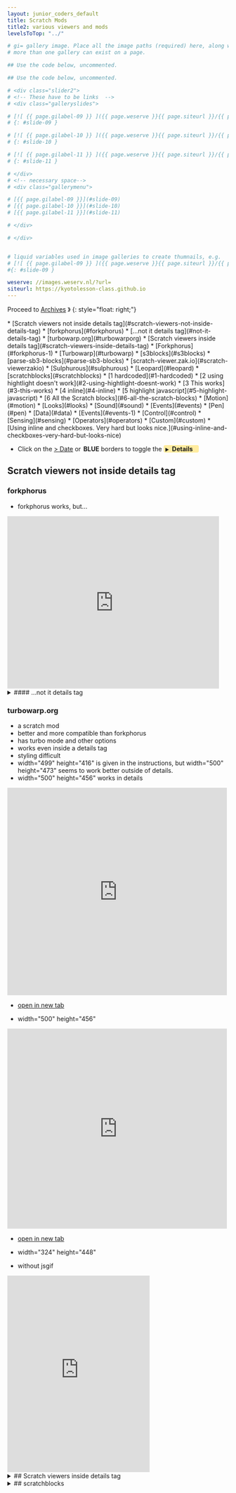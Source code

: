 ```yaml
---
layout: junior_coders_default
title: Scratch Mods
title2: various viewers and mods
levelsToTop: "../"

# gi= gallery image. Place all the image paths (required) here, along with an (optional) label (goes above the image)then paste the raw markdown in teh appropriate place.
# more than one gallery can exist on a page.

## Use the code below, uncommented.

## Use the code below, uncommented.

# <div class="slider2">
# <!-- These have to be links  -->
# <div class="galleryslides">

# [![ {{ page.gilabel-09 }} ]({{ page.weserve }}{{ page.siteurl }}/{{ page.dir }}{{ page.giurl-09 }}&w=477 )](./{{ page.giurl-09 }}){: target="_blank"}
# {: #slide-09 }

# [![ {{ page.gilabel-10 }} ]({{ page.weserve }}{{ page.siteurl }}/{{ page.dir }}{{ page.giurl-10 }}&w=477 )](./{{ page.giurl-10 }}){: target="_blank"}
# {: #slide-10 }

# [![ {{ page.gilabel-11 }} ]({{ page.weserve }}{{ page.siteurl }}/{{ page.dir }}{{ page.giurl-11 }}&w=477 )](./{{ page.giurl-11 }}){: target="_blank"}
# {: #slide-11 }

# </div>
# <!-- necessary space-->
# <div class="gallerymenu">

# [{{ page.gilabel-09 }}](#slide-09) 
# [{{ page.gilabel-10 }}](#slide-10)  
# [{{ page.gilabel-11 }}](#slide-11) 

# </div>

# </div>


# liquid variables used in image galleries to create thumnails, e.g.
# [![ {{ page.gilabel-09 }} ]({{ page.weserve }}{{ page.siteurl }}/{{ page.dir }}{{ page.giurl-09 }}&w=477 )](./{{ page.giurl-09 }}){: target="_blank"}
#{: #slide-09 }

weserve: //images.weserv.nl/?url=
siteurl: https://kyotolesson-class.github.io
---
```



 
Proceed to [Archives](./a_mon0500pm-Archives.html) 》 
{: style="float: right;"}
<br clear="both">

<div id="toc">
* [Scratch viewers not inside details tag](#scratch-viewers-not-inside-details-tag)
  * [forkphorus](#forkphorus)
    * [...not it details tag](#not-it-details-tag)
  * [turbowarp.org](#turbowarporg)
* [Scratch viewers inside details tag](#scratch-viewers-inside-details-tag)
  * [Forkphorus](#forkphorus-1)
  * [Turbowarp](#turbowarp)
  * [s3blocks](#s3blocks)
  * [parse-sb3-blocks](#parse-sb3-blocks)
  * [scratch-viewer.zak.io](#scratch-viewerzakio)
  * [Sulphurous](#sulphurous)
  * [Leopard](#leopard)
* [scratchblocks](#scratchblocks)
  * [1 hardcoded](#1-hardcoded)
  * [2 using hightlight doesn't work](#2-using-hightlight-doesnt-work)
  * [3 This works](#3-this-works)
  * [4 inline](#4-inline)
  * [5 highlight javascript](#5-highlight-javascript)
  * [6 All the Scratch blocks](#6-all-the-scratch-blocks)
    * [Motion](#motion)
    * [Looks](#looks)
    * [Sound](#sound)
    * [Events](#events)
    * [Pen](#pen)
    * [Data](#data)
    * [Events](#events-1)
    * [Control](#control)
    * [Sensing](#sensing)
    * [Operators](#operators)
    * [Custom](#custom)
      * [Using inline and checkboxes. Very hard but looks nice.](#using-inline-and-checkboxes-very-hard-but-looks-nice)

</div>

* Click on the [> Date]() or <span style="color: var(--borderblue);  border-left: 9px solid var(--borderblue)!important;border-radius: 4px 4px; font-weight: bold; padding-left: 2px;">BLUE</span> borders to toggle the <span style="background-color:#ffeca0; border-left: 10px solid var(--borderblue) !important;border-radius: 4px 4px;"><b>  &nbsp;<span style="font-size: 70%">▶︎</span>&nbsp;&nbsp;Details&nbsp;&nbsp;&nbsp;&nbsp;</b></span>


## Scratch viewers not inside details tag

### forkphorus


* forkphorus works, but...

<iframe src="https://forkphorus.github.io/embed.html?id=420456768&auto-start=false&light-content=false" width="482" height="393" allowfullscreen="true" allowtransparency="true" style="border:none;"></iframe>

<details closed>
<summary>#### ...not it details tag
</summary>

#### ...not it details tag

<iframe src="https://forkphorus.github.io/embed.html?id=420456768&auto-start=false&light-content=false" width="482" height="393" allowfullscreen="true" allowtransparency="true" style="border:none;"></iframe>

</details>

### turbowarp.org

* a scratch mod 
* better and more compatible than forkphorus 
* has turbo mode and other options
* works even inside a details tag 
* styling difficult
* width="499" height="416"  is given in the instructions, but width="500" height="473"  seems to work better outside of details.
* width="500" height="456" works in details

<iframe src="https://turbowarp.org/embed.html#420456768" width="500" height="473"   allowtransparency="true" frameborder="0" scrolling="no" allowfullscreen></iframe>

* [open in new tab](https://turbowarp.org/#420456768)

* width="500" height="456" 

<iframe src="https://turbowarp.org/embed.html#420456768" width="500" height="456"    allowtransparency="true" frameborder="0" scrolling="no" allowfullscreen></iframe>

* [open in new tab](https://turbowarp.org/#420456768)


* width="324" height="448" 
* without jsgif

<iframe src="https://turbowarp.org/embed.html#420456768"  width="324" height="448"  allowtransparency="true" frameborder="0" scrolling="no" allowfullscreen></iframe>



<details closed>
<summary>## Scratch viewers inside details tag
</summary>

## Scratch viewers inside details tag

### Forkphorus

* version 3 upgrade of [Phoshorus](https://phosphorus.github.io/)
* doesn't work inside details for some reason!
* width="482" height="393"

<iframe src="https://forkphorus.github.io/embed.html?id=420456768&auto-start=true&light-content=false" width="482" height="393" allowfullscreen="true" allowtransparency="true" style="border:none;"></iframe>

[https://forkphorus.github.io/app.html?id=429283651
](https://forkphorus.github.io/app.html?id=429167079)



### Turbowarp 

* width="324" height="448" 
* without jsgif

<iframe src="https://turbowarp.org/embed.html#420456768"  width="324" height="448"  allowtransparency="true" frameborder="0" scrolling="no" allowfullscreen></iframe>


* height="456" width="500"  
* with jsgif

* [open in new tab](https://turbowarp.org/#420456768)
<iframe src="https://turbowarp.org/embed.html#420456768"  height="456" width="500"  allowtransparency="true" frameborder="0" scrolling="no" allowfullscreen></iframe>
{: .jsgif}

* width="500" height="456"  
* with jsgif

* [open in new tab](https://turbowarp.org/#420456768)
<iframe src="https://turbowarp.org/embed.html#420456768" width="500" height="456"   allowtransparency="true" frameborder="0" scrolling="no" allowfullscreen></iframe>
{: .jsgif}


* height="456" width="500"  
* without jsgif

* [open in new tab](https://turbowarp.org/#420456768)
<iframe src="https://turbowarp.org/embed.html#420456768"  height="456" width="500"  allowtransparency="true" frameborder="0" scrolling="no" allowfullscreen></iframe>


* width="324" height="432" 
* with jsgif
  
<iframe src="https://scratch.mit.edu/projects/420456768/embed" allowtransparency="true" width="324" height="432" frameborder="0" scrolling="no" allowfullscreen></iframe>
{: .jsgif}

* width="540" height="405" 
* with jsgif

<iframe src="https://scratch.mit.edu/projects/420456768/embed" allowtransparency="true" width="540" height="405" frameborder="0" scrolling="no" allowfullscreen></iframe>
{: .jsgif}

### s3blocks

* a Reverse scratch generator

https://s3blocks.github.io/generator/?id=423771093

where the id is the id of the **shared** project.

https://scratch.mit.edu/projects/423771093/editor


### parse-sb3-blocks
another version. Does one character at a time

https://apple502j.github.io/parse-sb3-blocks/demo.html


### scratch-viewer.zak.io

* a variant of Forkphorus
* <https://github.com/zakkolar/scratch-project-viewer>
* accepts title and caption
* haven't figured out how to size these properly in the iframe
* works without caption, if   "height: -webkit-fill-available;" is added to style
* with caption, scrolling happens

<https://scratch-viewer.zak.io/view#project=430060690&caption=this%20is%20a%20caption&title=our%20project&showDownload=true&backgroundColor=%23f8f9be>

<https://scratch-viewer.zak.io/view#project=430060690&caption=this%20is%20a%20caption&title=our%20project&w=100%25&showDownload=true&backgroundColor=%23f8f9be>

<style>
.f1 {
    font-size: .5rem!important;
}

</style>

<iframe src="https://scratch-viewer.zak.io/view#project=430060690&caption=this%20is%20a%20caption&title=our%20project&w=500&showDownload=true&backgroundColor=%23f8f9be" width="482" height="393"   allowfullscreen="true" allowtransparency="true" style=""></iframe>
{: .jsgif}

* with  "height: -webkit-fill-available;" 

<iframe src="https://scratch-viewer.zak.io/view#project=430060690&caption=this%20is%20a%20caption&title=our%20project&w=500&showDownload=true&backgroundColor=%23f8f9be" width="500" height="456" style="height: -webkit-fill-available;" allowfullscreen="true" allowtransparency="true" ></iframe>
{: .jsgif}

* attempt to use new height value to make room for 2-line title. seems to max out at 644.

<iframe src="https://scratch-viewer.zak.io/view#project=420456768&title=Emotional%20Monsters!&caption=Mario%20Kart&w=500&h=456&showDownload=false&backgroundColor=%23f8f9be" width="500" height="700"  style="height: -webkit-fill-available;"  allowfullscreen="true" allowtransparency="true" ></iframe>
{: .jsgif}

https://scratch-viewer.zak.io/view#project=420456768&title=Emotional%20Monsters!&w=499&h=416



### Sulphurous

* seems to only work on sb2

<script src='https://sulfurous.aau.at/js/embed.js?id=430129999&resolution-x=480&resolution-y=360&auto-start=true&light-content=false'></script>

### Leopard

* converts scratch to javascript

https://leopardjs.now.sh/

</details>

<details>
<summary>## scratchblocks
</summary>

## scratchblocks

* scratchblocks-v3.5-min.js, a scratchblock renderer

I use the .msb ("my scratch blocks") class to trigger scratchblock-rendering via scratchblocks-v3.5-min.js to generate beautiful scratch blocks


### 1 hardcoded
<pre class="msb">
when green flag clicked
forever
    turn cw (15) degrees
    say [Hello!] for (2) seconds
    if <mouse down?> then
        change [mouse clicks v] by (1)
    end
end
</pre>

### 2 using hightlight doesn't work

{% highlight msb %}
when green flag clicked
forever
    turn cw (15) degrees
    say [Hello!] for (2) seconds
    if <mouse down?> then
        change [mouse clicks v] by (1)
    end
end
{% endhighlight %}

### 3 This works

```
when green flag clicked
forever
    turn cw (15) degrees
    say [Hello!] for (2) seconds
    if <mouse down?> then
        change [mouse clicks v] by (1)
    end
end

jump0

define jump
repeat (10)
    change y by (4)
end

jump
```

```
when green flag clicked
forever
    turn cw (15) degrees
    say [Hello!] for (2) seconds
    if <mouse down?> then
        change [mouse clicks v] by (1)
    end
end

jump0

define jump
repeat (10)
    change y by (4)
end

jump
```
{: .msb}


### 4 inline 

This `change y by (4)`{: .msb} is a code change codeblock.

This `when green flag clicked`{: .msb} is a code change codeblock.

### 5 highlight javascript

{% highlight javascript %}
function sayHello(name) {
  if (!name) {
    console.log('Hello World');
  } else {
    console.log(`Hello ${name}`);
  }  
}  
{% endhighlight %}

### 6 All the Scratch blocks

#### Motion

{::options parse_block_html="false" /}

```
move (10) steps
turn cw (15) degrees
turn ccw (15) degrees

go to [mouse-pointer v]
go to [random position v]
go to x: (0) y: (0)

glide (1) secs to [random position v]
glide (1) secs to [mouse-pointer v]
glide (1) secs to x: (0) y: (0)

point in direction (90)
point towards [mouse-pointer v]
point towards (Sprite1)

change x by (10)
set x to (0)

change y by (10)
set y to (0)

if on edge, bounce

set rotation style [left-right v]
set rotation style [don't rotate v]
set rotation style [all around v]

[ ] (x position)
[ ] (y position)
[ ] (direction)

```
{: .msb}


#### Looks

```
say (hello) for (2) seconds
say (hello)
think (Hmmm...) for (2) seconds
think (Hmmm...) 

switch costume to [costume2 v]
next costume

switch backdrop to [backdrop2 v]
switch backdrop to [next backdrop v]
switch backdrop to [previous backdrop v]
switch backdrop to [random backdrop v]
next backdrop


change size by (10)
set size to (100) %

change [color v] effect by (10)
change [fisheye v] effect by (25)
change [whirl v] effect by (25)
change [pixelate v] effect by (25)
change [mosaic v] effect by (25)
change [brightness v] effect by (25)
change [ghost v] effect by (25)

set [color v] effect to (0)

clear graphic effects

show 
hide 

go to [front v] layer
go to [back v] layer

go [forward v] (1) layers
go [back v] (1) layers

[ ] (costume [number v])
[ ] (costume [name v])

[ ] (backdrop [number v])
[ ] (backdrop [name v])
  
[ ] (size)
  
  
  
```
{: .msb}

#### Sound

```
play sound [meow v] until done
play sound [meow v]

stop all sounds

change [pitch v] effect by (10)
change [pan left/right v] effect by (10)

set [pitch v] effect to (10)
set [pan left/right v] effect to (100)

clear sound effects

change volume by (10)
set volume to (100) %

[] (volume)
```
{: .msb}

#### Events

```


play drum [(1) Snare Drum v] for (0.25) beats
rest for (0.25) beats

play note (60) for (0.25) beats
set instrument to [(1) Piano v]


set tempo to (60) 

change tempo by (20)

[ ]  (tempo)
```
{: .msb}

#### Pen

```
erase all
stamp 

pen down
pen up

set pen color to (#ff00ff)
change pen [color v] by (10)
change pen [saturation v] by (10)
change pen [brightness v] by (10)
change pen [transparency v] by (10)

set pen [color v] by (10)
set pen [saturation v] by (10)
set pen [brightness v] by (10)
set pen [transparency v] by (10)

change pen size by (1)
set pen size to (1)

```
{: .msb}

#### Data

```

set score to "0"
change score by 1
show variable score
hide variable score

  (score)
add "thing" to groceries
delete 1 of groceries
insert "thing" at 1 of groceries
replace item 1 of groceries with "thing"

  (item 1 of groceries)
  (length of groceries)
  <groceries contains "thing"?>

show list groceries
hide list groceries

  (groceries)

  ```
{: .msb}

#### Events

```

when flag clicked
when space key pressed
when this sprite clicked
when backdrop switches to "backdrop1"

when loudness > 10

when I receive "message1"
broadcast "message1"
broadcast "message1" and wait

```
{: .msb}

#### Control

```

wait 1 secs

repeat 10
	...
end

forever
	...
end

if <> then
	...
end

if <> then
	...
else
	...
end

wait until <>

repeat until <>
	...
end

stop all
stop this script
stop other scripts in sprite
stop other scripts in stage						// [Stage only]

when I start as a clone
create clone of myself
create clone of "Sprite1"
delete this clone
```
{: .msb}

#### Sensing

```

  <touching mouse-pointer?>
  <touching edge?>
  <touching "Sprite1"?>
  <touching color #ff00ff?>
  <color #ff00ff is touching #00ff00?>
  (distance to mouse-pointer)
  (distance to "Sprite1")

ask "What's your name?" and wait
  (answer)

  <key space pressed?>
  <mouse down?>
  (mouse x)
  (mouse y)

  (loudness)

  (video motion on Stage)
  (video direction on this sprite)
turn video off
turn video on
turn video on-flipped
set video transparency to 50%

  (timer)
reset timer

  (x position of "Sprite2")
  (y position of "Sprite2")
  (direction of "Sprite2")
  (costume # of "Sprite2")
  (costume name of "Sprite2")
  (size of "Sprite2")
  (volume of "Sprite2")
  (backdrop # of Stage)
  (backdrop name of Stage)
  (volume of Stage)

  (current year)
  (current month)
  (current date)
  (current day of week)
  (current hour)
  (current minute)
  (current second)
  (days since 2000)
  (username)




```
{: .msb}

#### Operators

```
  (2 + 2)
  (2 - 2)
  (2 * 2)
  (2 / 2)

  (pick random 1 to 10)

  <_ < _>
  <_ = _>
  <_ > _>

  <<> and <>>
  <<> or <>>
  <not <>>

  (join "hello " "world")
  (join (x position) (y position))
  (letter 1 of "world")
  (length of "world")

  (10 mod 3)
  (round 3.14)

  (sqrt of 9)
  (abs of 9)
  (floor of 9)
  (ceiling of 9)
  (sin of 9)
  (cos of 9)
  (tan of 9)
  (asin of 9)
  (acos of 9)
  (atan of 9)
  (ln of 9)
  (log of 9)
  (e ^ of 9)
  (10 ^ of 9)
```
{: .msb}

#### Custom

```
define dance (number) [string] <boolean>
...

dance 42 "Hello world!" 0=1

```
{: .msb}

##### Using inline and checkboxes. Very hard but looks nice.

<style>

ul.msb {
    list-style-type: none;
    /* margin-left: -40px; */
    /* padding: 0px; */
    margin-block-start: 0em;
    margin-block-end: 0em;
    margin-inline-start: 0px;
    margin-inline-end: 0px;
    padding-inline-start: 0px;
    list-style-image: none;
    padding: 0px 15px 15px;
    margin: 0px 0x 20px;
    border-radius: 3px;
    border: 1px solid #c7c7c7;
    background: var(--menuBG);
}

ul.msb0 li {
    list-style-type: none;
    /* margin-left: -40px; */
    /* padding: 0px; */
    margin-block-start: 0em;
    margin-block-end: 0em;
    margin-inline-start: 0px;
    margin-inline-end: 0px;
    padding-inline-start: 0px;
    list-style-image: none;
}

</style>

- [ ] `(x position)`{: .msb}
- [ ] `(y position)`{: .msb}
- [ ] `(direction)`{: .msb}
{: .msb}

</details> 

